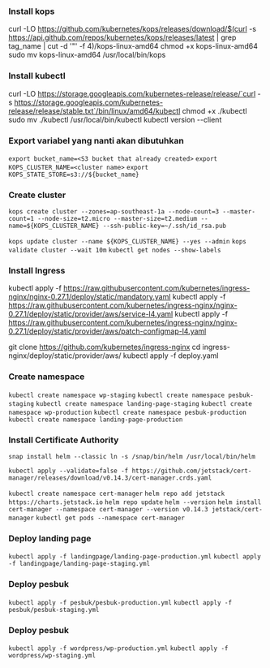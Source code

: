 ### Install kops ###
curl -LO https://github.com/kubernetes/kops/releases/download/$(curl -s https://api.github.com/repos/kubernetes/kops/releases/latest | grep tag_name | cut -d '"' -f 4)/kops-linux-amd64
chmod +x kops-linux-amd64
sudo mv kops-linux-amd64 /usr/local/bin/kops

### Install kubectl ###
curl -LO https://storage.googleapis.com/kubernetes-release/release/`curl -s https://storage.googleapis.com/kubernetes-release/release/stable.txt`/bin/linux/amd64/kubectl
chmod +x ./kubectl
sudo mv ./kubectl /usr/local/bin/kubectl
kubectl version --client

### Export variabel yang nanti akan dibutuhkan  ###
`export bucket_name=<S3 bucket that already created>`
`export KOPS_CLUSTER_NAME=<cluster name>`
`export KOPS_STATE_STORE=s3://${bucket_name}`

### Create cluster ###
`kops create cluster --zones=ap-southeast-1a --node-count=3 --master-count=1 --node-size=t2.micro --master-size=t2.medium --name=${KOPS_CLUSTER_NAME} --ssh-public-key=~/.ssh/id_rsa.pub`


`kops update cluster --name ${KOPS_CLUSTER_NAME} --yes --admin`
`kops validate cluster --wait 10m`
`kubectl get nodes --show-labels`

### Install Ingress ###
kubectl apply -f https://raw.githubusercontent.com/kubernetes/ingress-nginx/nginx-0.27.1/deploy/static/mandatory.yaml
kubectl apply -f https://raw.githubusercontent.com/kubernetes/ingress-nginx/nginx-0.27.1/deploy/static/provider/aws/service-l4.yaml
kubectl apply -f https://raw.githubusercontent.com/kubernetes/ingress-nginx/nginx-0.27.1/deploy/static/provider/aws/patch-configmap-l4.yaml

git clone https://github.com/kubernetes/ingress-nginx
cd ingress-nginx/deploy/static/provider/aws/
kubectl apply -f deploy.yaml

### Create namespace ###
`kubectl create namespace wp-staging`
`kubectl create namespace pesbuk-staging`
`kubectl create namespace landing-page-staging`
`kubectl create namespace wp-production`
`kubectl create namespace pesbuk-production`
`kubectl create namespace landing-page-production`

### Install Certificate Authority ###
`snap install helm --classic
ln -s /snap/bin/helm /usr/local/bin/helm`

`kubectl apply --validate=false -f https://github.com/jetstack/cert-manager/releases/download/v0.14.3/cert-manager.crds.yaml`

`kubectl create namespace cert-manager`
`helm repo add jetstack https://charts.jetstack.io`
`helm repo update`
`helm --version`
`helm install cert-manager --namespace cert-manager --version v0.14.3 jetstack/cert-manager`
`kubectl get pods --namespace cert-manager`

### Deploy landing page ###
`kubectl apply -f landingpage/landing-page-production.yml`
`kubectl apply -f landingpage/landing-page-staging.yml`

### Deploy pesbuk ###
`kubectl apply -f pesbuk/pesbuk-production.yml`
`kubectl apply -f pesbuk/pesbuk-staging.yml`

### Deploy pesbuk ###
`kubectl apply -f wordpress/wp-production.yml`
`kubectl apply -f wordpress/wp-staging.yml`

